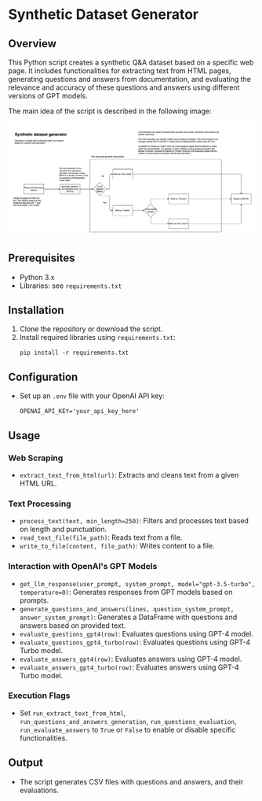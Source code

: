 # Synthetic Dataset Generator

## Overview

This Python script creates a synthetic Q&A dataset based on a specific web page. It includes functionalities for extracting text from HTML pages, generating questions and answers from documentation, and evaluating the relevance and accuracy of these questions and answers using different versions of GPT models.

The main idea of the script is described in the following image:

![Script description](mendable_synthetic_data.png)


## Prerequisites

- Python 3.x
- Libraries: see `requirements.txt`

## Installation

1. Clone the repository or download the script.
2. Install required libraries using `requirements.txt`:
   ```
   pip install -r requirements.txt
   ```

## Configuration

- Set up an `.env` file with your OpenAI API key:
  ```
  OPENAI_API_KEY='your_api_key_here'
  ```

## Usage

### Web Scraping

- `extract_text_from_html(url)`: Extracts and cleans text from a given HTML URL.

### Text Processing

- `process_text(text, min_length=250)`: Filters and processes text based on length and punctuation.
- `read_text_file(file_path)`: Reads text from a file.
- `write_to_file(content, file_path)`: Writes content to a file.

### Interaction with OpenAI's GPT Models

- `get_llm_response(user_prompt, system_prompt, model="gpt-3.5-turbo", temperature=0)`: Generates responses from GPT models based on prompts.
- `generate_questions_and_answers(lines, question_system_prompt, answer_system_prompt)`: Generates a DataFrame with questions and answers based on provided text.
- `evaluate_questions_gpt4(row)`: Evaluates questions using GPT-4 model.
- `evaluate_questions_gpt4_turbo(row)`: Evaluates questions using GPT-4 Turbo model.
- `evaluate_answers_gpt4(row)`: Evaluates answers using GPT-4 model.
- `evaluate_answers_gpt4_turbo(row)`: Evaluates answers using GPT-4 Turbo model.

### Execution Flags

- Set `run_extract_text_from_html`, `run_questions_and_answers_generation`, `run_questions_evaluation`, `run_evaluate_answers` to `True` or `False` to enable or disable specific functionalities.

## Output

- The script generates CSV files with questions and answers, and their evaluations.